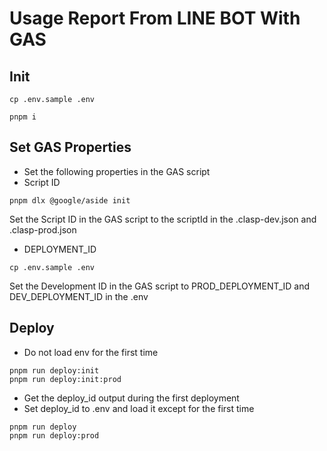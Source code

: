 <!--
Copyright 2023 Google LLC

Licensed under the Apache License, Version 2.0 (the "License");
you may not use this file except in compliance with the License.
You may obtain a copy of the License at

      http://www.apache.org/licenses/LICENSE-2.0

Unless required by applicable law or agreed to in writing, software
distributed under the License is distributed on an "AS IS" BASIS,
WITHOUT WARRANTIES OR CONDITIONS OF ANY KIND, either express or implied.
See the License for the specific language governing permissions and
limitations under the License.
-->

# Usage Report From LINE BOT With GAS

## Init

```shell
cp .env.sample .env

pnpm i
```

## Set GAS Properties

- Set the following properties in the GAS script
- Script ID

```shell
pnpm dlx @google/aside init
```

Set the Script ID in the GAS script to the scriptId in the .clasp-dev.json and .clasp-prod.json

- DEPLOYMENT_ID

```shell
cp .env.sample .env
```

Set the Development ID in the GAS script to PROD_DEPLOYMENT_ID and DEV_DEPLOYMENT_ID in the .env

## Deploy

- Do not load env for the first time

```shell
pnpm run deploy:init
pnpm run deploy:init:prod
```

- Get the deploy_id output during the first deployment
- Set deploy_id to .env and load it except for the first time

```shell
pnpm run deploy
pnpm run deploy:prod
```
